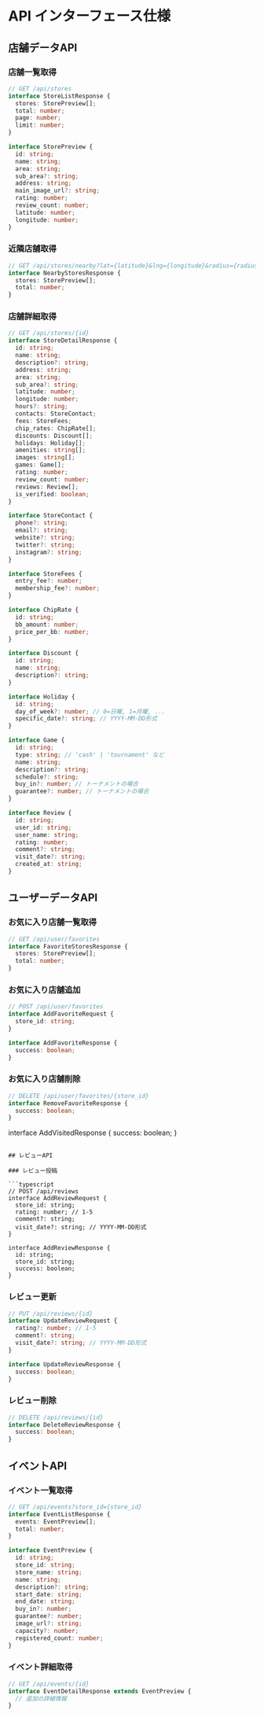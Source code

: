 # API インターフェース仕様

## 店舗データAPI

### 店舗一覧取得

```typescript
// GET /api/stores
interface StoreListResponse {
  stores: StorePreview[];
  total: number;
  page: number;
  limit: number;
}

interface StorePreview {
  id: string;
  name: string;
  area: string;
  sub_area?: string;
  address: string;
  main_image_url?: string;
  rating: number;
  review_count: number;
  latitude: number;
  longitude: number;
}
```

### 近隣店舗取得

```typescript
// GET /api/stores/nearby?lat={latitude}&lng={longitude}&radius={radiusInKm}
interface NearbyStoresResponse {
  stores: StorePreview[];
  total: number;
}
```

### 店舗詳細取得

```typescript
// GET /api/stores/{id}
interface StoreDetailResponse {
  id: string;
  name: string;
  description?: string;
  address: string;
  area: string;
  sub_area?: string;
  latitude: number;
  longitude: number;
  hours?: string;
  contacts: StoreContact;
  fees: StoreFees;
  chip_rates: ChipRate[];
  discounts: Discount[];
  holidays: Holiday[];
  amenities: string[];
  images: string[];
  games: Game[];
  rating: number;
  review_count: number;
  reviews: Review[];
  is_verified: boolean;
}

interface StoreContact {
  phone?: string;
  email?: string;
  website?: string;
  twitter?: string;
  instagram?: string;
}

interface StoreFees {
  entry_fee?: number;
  membership_fee?: number;
}

interface ChipRate {
  id: string;
  bb_amount: number;
  price_per_bb: number;
}

interface Discount {
  id: string;
  name: string;
  description?: string;
}

interface Holiday {
  id: string;
  day_of_week?: number; // 0=日曜, 1=月曜, ...
  specific_date?: string; // YYYY-MM-DD形式
}

interface Game {
  id: string;
  type: string; // 'cash' | 'tournament' など
  name: string;
  description?: string;
  schedule?: string;
  buy_in?: number; // トーナメントの場合
  guarantee?: number; // トーナメントの場合
}

interface Review {
  id: string;
  user_id: string;
  user_name: string;
  rating: number;
  comment?: string;
  visit_date?: string;
  created_at: string;
}
```

## ユーザーデータAPI

### お気に入り店舗一覧取得

```typescript
// GET /api/user/favorites
interface FavoriteStoresResponse {
  stores: StorePreview[];
  total: number;
}
```

### お気に入り店舗追加

```typescript
// POST /api/user/favorites
interface AddFavoriteRequest {
  store_id: string;
}

interface AddFavoriteResponse {
  success: boolean;
}
```

### お気に入り店舗削除

```typescript
// DELETE /api/user/favorites/{store_id}
interface RemoveFavoriteResponse {
  success: boolean;
}
```

interface AddVisitedResponse {
  success: boolean;
}
```

## レビューAPI

### レビュー投稿

```typescript
// POST /api/reviews
interface AddReviewRequest {
  store_id: string;
  rating: number; // 1-5
  comment?: string;
  visit_date?: string; // YYYY-MM-DD形式
}

interface AddReviewResponse {
  id: string;
  store_id: string;
  success: boolean;
}
```

### レビュー更新

```typescript
// PUT /api/reviews/{id}
interface UpdateReviewRequest {
  rating?: number; // 1-5
  comment?: string;
  visit_date?: string; // YYYY-MM-DD形式
}

interface UpdateReviewResponse {
  success: boolean;
}
```

### レビュー削除

```typescript
// DELETE /api/reviews/{id}
interface DeleteReviewResponse {
  success: boolean;
}
```

## イベントAPI

### イベント一覧取得

```typescript
// GET /api/events?store_id={store_id}
interface EventListResponse {
  events: EventPreview[];
  total: number;
}

interface EventPreview {
  id: string;
  store_id: string;
  store_name: string;
  name: string;
  description?: string;
  start_date: string;
  end_date: string;
  buy_in?: number;
  guarantee?: number;
  image_url?: string;
  capacity?: number;
  registered_count: number;
}
```

### イベント詳細取得

```typescript
// GET /api/events/{id}
interface EventDetailResponse extends EventPreview {
  // 追加の詳細情報
}
```